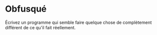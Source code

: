 # Obfusqué

Écrivez un programme qui semble faire quelque chose de complètement différent de ce qu'il fait réellement.
